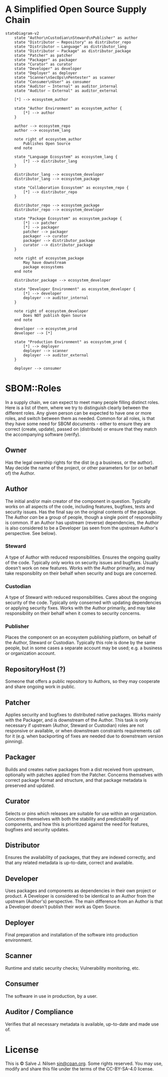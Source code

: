 # A Simplified Open Source Supply Chain

```mermaid
stateDiagram-v2
    state "Author\nCustodian\nSteward\nPublisher" as author
    state "Distributor — Repository" as distributor_repo 
    state "Distributor — Language" as distributor_lang 
    state "Distributor — Package" as distributor_package
    state "Patcher" as patcher
    state "Packager" as packager
    state "Curator" as curator
    state "Developer" as developer
    state "Deployer" as deployer
    state "Scanner\nSecOps\nPentester" as scanner
    state "Consumer\nUser" as consumer
    state "Auditor – Internal" as auditor_internal
    state "Auditor – External" as auditor_external

	[*] --> ecosystem_author

	state "Author Environment" as ecosystem_author {
    	[*] --> author
    }

    author --> ecosystem_repo
    author --> ecosystem_lang

	note right of ecosystem_author
		Publishes Open Source
	end note

    state "Language Ecosystem" as ecosystem_lang {
    	[*] --> distributor_lang
    }

	distributor_lang --> ecosystem_developer
	distributor_lang --> ecosystem_package

	state "Collaboration Ecosystem" as ecosystem_repo {
		[*] --> distributor_repo
	}

   	distributor_repo --> ecosystem_package
    distributor_repo --> ecosystem_developer

	state "Package Ecosystem" as ecosystem_package {
		[*] --> patcher
		[*] --> packager
    	patcher --> packager
    	packager --> curator
    	packager --> distributor_package
    	curator --> distributor_package
	}

	note right of ecosystem_package
		May have downstream
		package ecosystems
	end note

    distributor_package --> ecosystem_developer

	state "Developer Environment" as ecosystem_developer {
		[*] --> developer
    	deployer --> auditor_internal
	}

	note right of ecosystem_developer
		Does NOT publish Open Source
	end note

    developer --> ecosystem_prod
    developer --> [*]

	state "Production Environment" as ecosystem_prod {
		[*] --> deployer
    	deployer --> scanner
    	deployer --> auditor_external
	}

    deployer --> consumer

```

# SBOM::Roles

In a supply chain, we can expect to meet many people filling distinct roles.
Here is a list of them, where we try to distinguish clearly between the different roles.
Any given person can be expected to have one or more roles, and switch between them as needed.
Common for all roles, is that they have some need for SBOM documents - either to ensure they are correct (create, update), passed on (distribute) or ensure that they match the accompanying software (verify).

## Owner

Has the legal owership rights for the dist (e.g a business, or the author). May decide the name of the project, or other parameters for (or on behalf of) the Author.

## Author

The initial and/or main creator of the component in question.
 Typically works on all aspects of the code, including features, bugfixes, tests and security issues.
Has the final say on the original contents of the package.
The Author _can_ be a group of people, though a single point of responsibility is common.
If an Author has upstream (reverse) dependencies, the Author is also considered to be a Developer (as seen from the upstream Author's perspective.
See below).

### Steward
A type of Author with reduced responsibilities.
Ensures the ongoing quality of the code.
Typically only works on security issues and bugfixes.
Usually doesn't work on new features.
Works with the Author primarily, and may take responsiblity on their behalf when security and bugs are concerned.

### Custodian
A type of Steward with reduced responsibilities.
Cares about the ongoing security of the code.
Typically only conserned with updating dependencies or applying security fixes.
Works with the Author primarily, and may take responsibility on their behalf when it comes to security concerns.

### Publisher
Places the component on an ecosystem publishing platform, on behalf of the Author, Steward or Custodian.
Typically this role is done by the same people, but in some cases a separate account may be used; e.g. a business or organization account.

## RepositoryHost (?)
Someone that offers a public repository to Authors, so they may cooperate and share ongoing work in public.

## Patcher
Applies security and bugfixes to distributed native packages.
Works mainly with the Packager, and is downstream of the Author.
This task is only necessary if upstream (Author, Steward or Custodian) roles are not responsive or available, or when downstream constraints requirements call for it (e.g.
when backporting of fixes are needed due to downstream version pinning).

## Packager
Builds and creates native packages from a dist received from upstream, optionally with patches applied from the Patcher.
Concerns themselves with correct package format and structure, and that package metadata is preserved and updated.

## Curator
Selects or pins which releases are suitable for use within an organization.
Concerns themselves with both the stability and predictability of components, and how this is prioritized against the need for features, bugfixes and security updates.

## Distributor
Ensures the availability of packages, that they are indexed correctly, and that any related metadata is up-to-date, correct and available.

## Developer
Uses packages and components as dependencies in their own project or product.
A Developer is considered to be identical to an Author from the upstream (Author's) perspective.
The main difference from an Author is that a Developer doesn't publish their work as Open Source.

## Deployer
Final preparation and installation of the software into production environment.

## Scanner
Runtime and static security checks; Vulnerability monitoring, etc.

## Consumer
The software in use in production, by a user.

## Auditor / Compliance
Verifies that all necessary metadata is available, up-to-date and made use of.


# License

This is © Salve J.  Nilsen <sjn@cpan.org>.
Some rights reserved.
You may use, modify and share this file under the terms of the CC-BY-SA-4.0 license.
